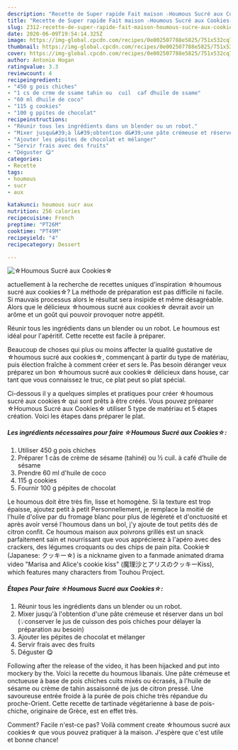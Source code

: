 ```yaml
---
description: "Recette de Super rapide Fait maison ☆Houmous Sucré aux Cookies☆"
title: "Recette de Super rapide Fait maison ☆Houmous Sucré aux Cookies☆"
slug: 2312-recette-de-super-rapide-fait-maison-houmous-sucre-aux-cookies
date: 2020-06-09T19:54:14.325Z
image: https://img-global.cpcdn.com/recipes/0e002507788e5825/751x532cq70/☆houmous-sucre-aux-cookies☆-photo-principale-de-la-recette.jpg
thumbnail: https://img-global.cpcdn.com/recipes/0e002507788e5825/751x532cq70/☆houmous-sucre-aux-cookies☆-photo-principale-de-la-recette.jpg
cover: https://img-global.cpcdn.com/recipes/0e002507788e5825/751x532cq70/☆houmous-sucre-aux-cookies☆-photo-principale-de-la-recette.jpg
author: Antonio Hogan
ratingvalue: 3.3
reviewcount: 4
recipeingredient:
- "450 g pois chiches"
- "1 cs de crme de ssame tahin ou  cuil  caf dhuile de ssame"
- "60 ml dhuile de coco"
- "115 g cookies"
- "100 g ppites de chocolat"
recipeinstructions:
- "Réunir tous les ingrédients dans un blender ou un robot."
- "Mixer jusqu&#39;à l&#39;obtention d&#39;une pâte crémeuse et réserver dans un bol (💡conserver le jus de cuisson des pois chiches pour délayer la préparation au besoin)"
- "Ajouter les pépites de chocolat et mélanger"
- "Servir frais avec des fruits"
- "Déguster 😋"
categories:
- Recette
tags:
- houmous
- sucr
- aux

katakunci: houmous sucr aux 
nutrition: 256 calories
recipecuisine: French
preptime: "PT26M"
cooktime: "PT49M"
recipeyield: "4"
recipecategory: Dessert

---
```



![☆Houmous Sucré aux Cookies☆](https://img-global.cpcdn.com/recipes/0e002507788e5825/751x532cq70/☆houmous-sucre-aux-cookies☆-photo-principale-de-la-recette.jpg)

actuellement à la recherche de recettes uniques d'inspiration ☆houmous sucré aux cookies☆? La méthode de préparation est pas difficile ni facile. Si mauvais processus alors le résultat sera insipide et même désagréable. Alors que le délicieux ☆houmous sucré aux cookies☆ devrait avoir un arôme et un goût qui pouvoir provoquer notre appétit.

Réunir tous les ingrédients dans un blender ou un robot. Le houmous est idéal pour l&#39;apéritif. Cette recette est facile à préparer.

Beaucoup de choses qui plus ou moins affecter la qualité gustative de ☆houmous sucré aux cookies☆, commençant à partir du type de matériau, puis élection fraîche à comment créer et sers le. Pas besoin déranger veux préparez un bon ☆houmous sucré aux cookies☆ délicieux dans house, car tant que vous connaissez le truc, ce plat peut so plat spécial.


Ci-dessous il y a quelques simples et pratiques pour créer ☆houmous sucré aux cookies☆ qui sont prêts à être créés. Vous pouvez préparer ☆Houmous Sucré aux Cookies☆ utiliser 5 type de matériau et 5 étapes création. Voici les étapes dans préparer le plat.

<!--inarticleads1-->

##### Les ingrédients nécessaires pour faire ☆Houmous Sucré aux Cookies☆:

1. Utiliser 450 g pois chiches
1. Préparer 1 càs de crème de sésame (tahiné) ou ½ cuil. à café d’huile de sésame
1. Prendre 60 ml d&#39;huile de coco
1.  115 g cookies
1. Fournir 100 g pépites de chocolat


Le houmous doit être très fin, lisse et homogène. Si la texture est trop épaisse, ajoutez petit à petit Personnellement, je remplace la moitié de l&#39;huile d&#39;olive par du fromage blanc pour plus de légèreté et d&#39;onctuosité et après avoir versé l&#39;houmous dans un bol, j&#39;y ajoute de tout petits dés de citron confit. Ce houmous maison aux poivrons grillés est un snack parfaitement sain et nourrissant que vous apprécierez à l&#39;apéro avec des crackers, des légumes croquants ou des chips de pain pita. Cookie☆ (Japanese: クッキー☆) is a nickname given to a fanmade animated drama video &#34;Marisa and Alice&#39;s cookie kiss&#34; (魔理沙とアリスのクッキーKiss), which features many characters from Touhou Project. 

<!--inarticleads2-->

##### Étapes Pour faire ☆Houmous Sucré aux Cookies☆:

1. Réunir tous les ingrédients dans un blender ou un robot.
1. Mixer jusqu&#39;à l&#39;obtention d&#39;une pâte crémeuse et réserver dans un bol (💡conserver le jus de cuisson des pois chiches pour délayer la préparation au besoin)
1. Ajouter les pépites de chocolat et mélanger
1. Servir frais avec des fruits
1. Déguster 😋


Following after the release of the video, it has been hijacked and put into mockery by the. Voici la recette du houmous libanais. Une pâte crémeuse et onctueuse à base de pois chiches cuits mixés ou écrasés, à l&#39;huile de sésame ou crème de tahin assaisonné de jus de citron pressé. Une savoureuse entrée froide à la purée de pois chiche très répandue du proche-Orient. Cette recette de tartinade végétarienne à base de pois-chiche, originaire de Grèce, est en effet très. 


Comment? Facile n'est-ce pas? Voilà comment create ☆houmous sucré aux cookies☆ que vous pouvez pratiquer à la maison. J'espère que c'est utile et bonne chance!
